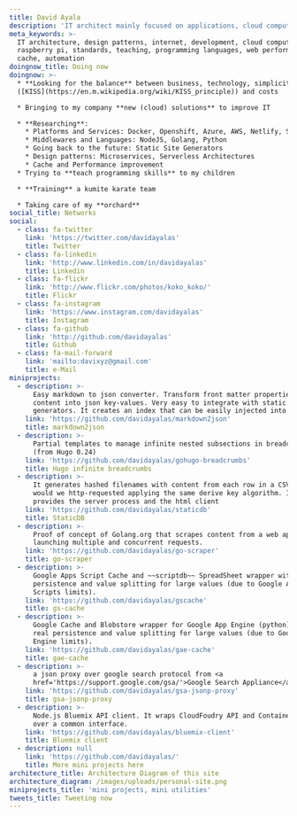 ```yaml
---
title: David Ayala
description: 'IT architect mainly focused on applications, cloud computing and new solutions'
meta_keywords: >-
  IT architecture, design patterns, internet, development, cloud computing,
  raspberry pi, standards, teaching, programming languages, web performance,
  cache, automation
doingnow_title: Doing now
doingnow: >-
  * **Looking for the balance** between business, technology, simplicity
  ([KISS](https://en.m.wikipedia.org/wiki/KISS_principle)) and costs

  * Bringing to my company **new (cloud) solutions** to improve IT

  * **Researching**:
    * Platforms and Services: Docker, Openshift, Azure, AWS, Netlify, Search Engine as a Service
    * Middlewares and Languages: NodeJS, Golang, Python
    * Going back to the future: Static Site Generators
    * Design patterns: Microservices, Serverless Architectures
    * Cache and Performance improvement
  * Trying to **teach programming skills** to my children

  * **Training** a kumite karate team

  * Taking care of my **orchard**
social_title: Networks
social:
  - class: fa-twitter
    link: 'https://twitter.com/davidayalas'
    title: Twitter
  - class: fa-linkedin
    link: 'http://www.linkedin.com/in/davidayalas'
    title: Linkedin
  - class: fa-flickr
    link: 'http://www.flickr.com/photos/koko_koko/'
    title: Flickr
  - class: fa-instagram
    link: 'https://www.instagram.com/davidayalas'
    title: Instagram
  - class: fa-github
    link: 'http://github.com/davidayalas'
    title: Github
  - class: fa-mail-forward
    link: 'mailto:davixyz@gmail.com'
    title: e-Mail
miniprojects:
  - description: >-
      Easy markdown to json converter. Transform front matter properties and
      content into json key-values. Very easy to integrate with static sites
      generators. It creates an index that can be easily injected into algolia.
    link: 'https://github.com/davidayalas/markdown2json'
    title: markdown2json
  - description: >-
      Partial templates to manage infinite nested subsections in breadcrumbs
      (from Hugo 0.24)
    link: 'https://github.com/davidayalas/gohugo-breadcrumbs'
    title: Hugo infinite breadcrumbs
  - description: >-
      It generates hashed filenames with content from each row in a CSV that
      would we http-requested applying the same derive key algorithm. It
      provides the server process and the html client
    link: 'https://github.com/davidayalas/staticdb'
    title: StaticDB
  - description: >-
      Proof of concept of Golang.org that scrapes content from a web application
      launching multiple and concurrent requests.
    link: 'https://github.com/davidayalas/go-scraper'
    title: go-scraper
  - description: >-
      Google Apps Script Cache and ~~scriptdb~~ SpreadSheet wrapper with real
      persistence and value splitting for large values (due to Google Apps
      Scripts limits).
    link: 'https://github.com/davidayalas/gscache'
    title: gs-cache
  - description: >-
      Google Cache and Blobstore wrapper for Google App Engine (python) with
      real persistence and value splitting for large values (due to Google App
      Engine limits).
    link: 'https://github.com/davidayalas/gae-cache'
    title: gae-cache
  - description: >-
      a json proxy over google search protocol from <a
      href='https://support.google.com/gsa/'>Google Search Appliance</a>
    link: 'https://github.com/davidayalas/gsa-jsonp-proxy'
    title: gsa-jsonp-proxy
  - description: >-
      Node.js Bluemix API client. It wraps CloudFoudry API and Containers API
      over a common interface.
    link: 'https://github.com/davidayalas/bluemix-client'
    title: Bluemix client
  - description: null
    link: 'https://github.com/davidayalas/'
    title: More mini projects here
architecture_title: Architecture Diagram of this site
architecture_diagram: /images/uploads/personal-site.png
miniprojects_title: 'mini projects, mini utilities'
tweets_title: Tweeting now
---
```





























